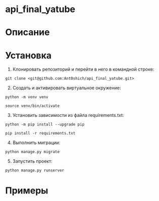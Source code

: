#                                                                      api_final_yatube
# Описание


# Установка
1. Клонировать репозиторий и перейти в него в командной строке:
```
git clone <git@github.com:Ant0shich/api_final_yatube.git>
```
2. Cоздать и активировать виртуальное окружение:
```
python -m venv venv
```

```
source venv/bin/activate
```
3. Установить зависимости из файла requirements.txt:
```
python -m pip install --upgrade pip
```

```
pip install -r requirements.txt
```
4. Выполнить миграции:
```
python manage.py migrate
```
5. Запустить проект:
```
python manage.py runserver
```

# Примеры

